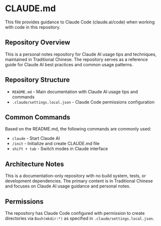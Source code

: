 # CLAUDE.md

This file provides guidance to Claude Code (claude.ai/code) when working with code in this repository.

## Repository Overview

This is a personal notes repository for Claude AI usage tips and techniques, maintained in Traditional Chinese. The repository serves as a reference guide for Claude AI best practices and common usage patterns.

## Repository Structure

- `README.md` - Main documentation with Claude AI usage tips and commands
- `.claude/settings.local.json` - Claude Code permissions configuration

## Common Commands

Based on the README.md, the following commands are commonly used:

- `claude` - Start Claude AI
- `/init` - Initialize and create CLAUDE.md file
- `shift + tab` - Switch modes in Claude interface

## Architecture Notes

This is a documentation-only repository with no build system, tests, or development dependencies. The primary content is in Traditional Chinese and focuses on Claude AI usage guidance and personal notes.

## Permissions

The repository has Claude Code configured with permission to create directories via `Bash(mkdir:*)` as specified in `.claude/settings.local.json`.